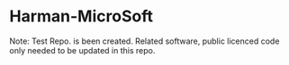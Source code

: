 # Harman-MicroSoft
Note: Test Repo. is been created. Related software, public licenced code only needed to be updated in this repo.
